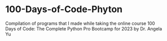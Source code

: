# 100-Days-of-Code-Phyton
Compilation of programs that I made while taking the online course 100 Days of Code: The Complete Python Pro Bootcamp for 2023 by Dr. Angela Yu
